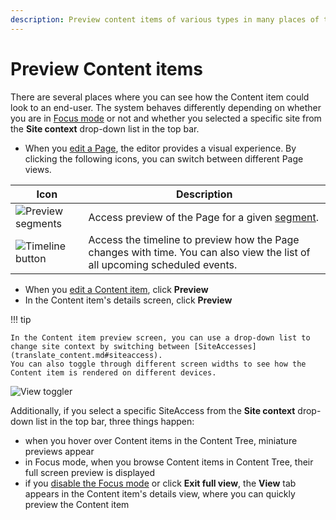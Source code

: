 ```yaml
---
description: Preview content items of various types in many places of the Back Office.
---
```


# Preview Content items

There are several places where you can see how the Content item could look to an end-user.
The system behaves differently depending on whether you are in [Focus mode](../getting_started/discover_ui.md#focus-mode) or not and whether you selected a specific site from the **Site context** drop-down list in the top bar.

- When you [edit a Page](create_edit_content_items.md), the editor provides a visual experience.
By clicking the following icons, you can switch between different Page views.

|Icon|Description|
|------|-----------|
|![Preview segments](page_builder_toolbar_preview_segment.png)|Access preview of the Page for a given [segment](content_organization/classify_content.md#segments).|
|![Timeline button](page_builder_toolbartimelinetoggler.png)|Access the timeline to preview how the Page changes with time. You can also view the list of all upcoming scheduled events.|

- When you [edit a Content item](create_edit_content_items.md), click **Preview**
- In the Content item's details screen, click **Preview**

!!! tip

    In the Content item preview screen, you can use a drop-down list to change site context by switching between [SiteAccesses](translate_content.md#siteaccess).
    You can also toggle through different screen widths to see how the Content item is rendered on different devices.

![View toggler](page_builder_toolbar_devicestoggler.png "View toggler")

Additionally, if you select a specific SiteAccess from the **Site context** drop-down list in the top bar, three things happen:

- when you hover over Content items in the Content Tree, miniature previews appear
- in Focus mode, when you browse Content items in Content Tree, their full screen preview is displayed
- if you [disable the Focus mode](../getting_started/discover_ui.md#disable-focus-mode) or click **Exit full view**, the **View** tab appears in the Content item's details view, where you can quickly preview the Content item
